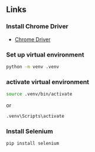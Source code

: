 ## Links

### Install Chrome Driver
- [Chrome Driver](https://googlechromelabs.github.io/chrome-for-testing/)

### Set up virtual environment
```bash
python -m venv .venv
```

### activate virtual environment
```bash
source .venv/bin/activate
```
or
```bash
.venv\Scripts\activate
```

### Install Selenium
```bash
pip install selenium
```
